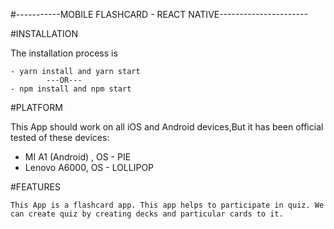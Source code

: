 #-----------MOBILE FLASHCARD - REACT NATIVE----------------------

#INSTALLATION 

The installation process is

    - yarn install and yarn start
            ---OR---
    - npm install and npm start

#PLATFORM

This App should work on all iOS and Android devices,But it has been official tested of these devices:

- MI A1 (Android) , OS - PIE
- Lenovo A6000, OS - LOLLIPOP

#FEATURES

    This App is a flashcard app. This app helps to participate in quiz. We can create quiz by creating decks and particular cards to it.